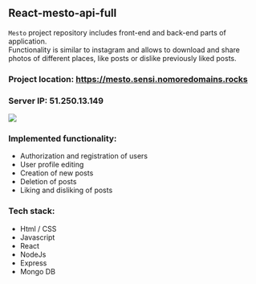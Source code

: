 ## React-mesto-api-full  

`Mesto` project repository includes front-end and back-end parts of application.  
Functionality is similar to instagram and allows to download and share photos of different places, like posts or dislike previously liked posts.

### Project location: https://mesto.sensi.nomoredomains.rocks

### Server IP: 51.250.13.149


![](frontend/public/mesto-react_preview_640px.gif)

### Implemented functionality: 
- Authorization and registration of users
- User profile editing
- Creation of new posts
- Deletion of posts
- Liking and disliking of posts

### Tech stack:  
- Html / CSS
- Javascript
- React
- NodeJs
- Express
- Mongo DB
